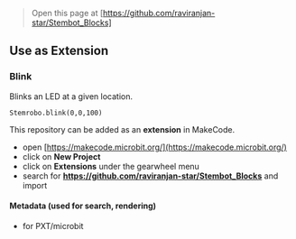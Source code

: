 
> Open this page at [https://github.com/raviranjan-star/Stembot_Blocks]

## Use as Extension
### Blink 
Blinks an LED at a given location.
```blocks
Stemrobo.blink(0,0,100)
```
This repository can be added as an **extension** in MakeCode.

* open [https://makecode.microbit.org/](https://makecode.microbit.org/)
* click on **New Project**
* click on **Extensions** under the gearwheel menu
* search for **https://github.com/raviranjan-star/Stembot_Blocks** and import

#### Metadata (used for search, rendering)

* for PXT/microbit
<script src="https://makecode.com/gh-pages-embed.js"></script><script>makeCodeRender("{{ site.makecode.home_url }}", "{{ site.github.owner_name }}/{{ site.github.repository_name }}");</script>
